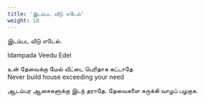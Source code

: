 ```yaml
---
title: 'இடம்பட வீடு எடேல்'
weight: 18
---
```

 

இடம்பட வீடு எடேல்.

Idampada Veedu Edel

உன் தேவைக்கு மேல் வீட்டை பெரிதாக கட்டாதே  
Never build house exceeding your need

ஆடம்பர ஆசைகளுக்கு இடந் தராதே. தேவைகளை சுருக்கி வாழப் பழகுக.